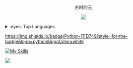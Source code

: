 <p align="center">
 古时的云
</p>
<p align="center">

<img src="https://img.shields.io/badge/Python-FFD749?style=for-the-badge&logo=python&logoColor=white" />

</p>

<details>
<summary>:eyes: Top Languages</summary>
  
显示内容

</details>

https://img.shields.io/badge/Python-FFD749?style=for-the-badge&logo=python&logoColor=white

[![My Skills](https://skillicons.dev/icons?i=javascript,react,vue,nodejs,figma&theme=light)](https://skillicons.dev)

<img src="https://quotes-github-readme.vercel.app/api?type=horizontal&theme=dark&quote=程序员，喜欢写代码，喜欢做产品，喜欢分享技术知识，努力成为全栈，独立开发者。&author=古时的云"  />
